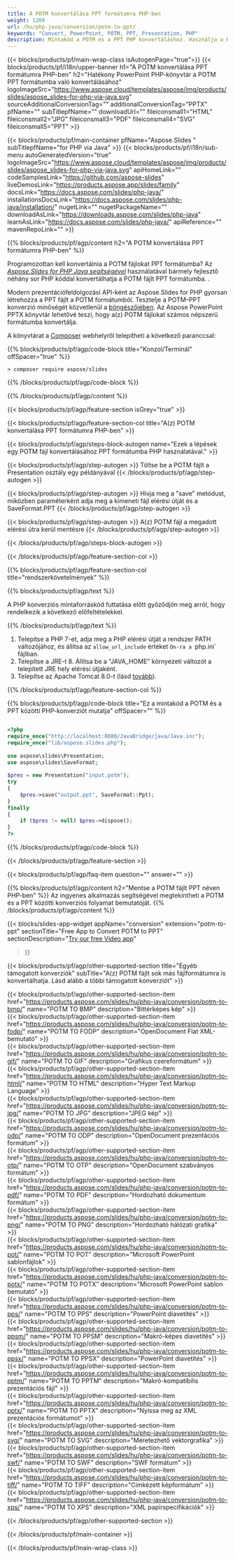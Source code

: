```yaml
---
title: A POTM konvertálása PPT formátumra PHP-ben
weight: 1200
url: /hu/php-java/conversion/potm-to-ppt/ 
keywords: "Convert, PowerPoint, POTM, PPT, Presentation, PHP"
description: Mintakód a POTM és a PPT PHP konvertáláshoz. Használja a PowerPoint PHP API-t a POTM fájlok PPT fájlokká történő kötegelt konvertálásához.
---
```


{{< blocks/products/pf/main-wrap-class isAutogenPage="true">}}
{{< blocks/products/pf/i18n/upper-banner h1="A POTM konvertálása PPT formátumra PHP-ben" h2="Hatékony PowerPoint PHP-könyvtár a POTM PPT formátumba való konvertálásához" logoImageSrc="https://www.aspose.cloud/templates/aspose/img/products/slides/aspose_slides-for-php-via-java.svg" sourceAdditionalConversionTag="" additionalConversionTag="PPTX" pfName="" subTitlepfName="" downloadUrl="" fileiconsmall1="HTML" fileiconsmall2="JPG" fileiconsmall3="PDF" fileiconsmall4="SVG" fileiconsmall5="PPT" >}}

{{< blocks/products/pf/main-container pfName="Aspose.Slides " subTitlepfName="for PHP via Java" >}}
{{< blocks/products/pf/i18n/sub-menu autoGeneratedVersion="true" logoImageSrc="https://www.aspose.cloud/templates/aspose/img/products/slides/aspose_slides-for-php-via-java.svg" apiHomeLink="" codeSamplesLink="https://github.com/aspose-slides" liveDemosLink="https://products.aspose.app/slides/family" docsLink="https://docs.aspose.com/slides/php-java/" installationsDocsLink="https://docs.aspose.com/slides/php-java/installation/" nugetLink="" nugetPackageName="" downloadAsLink="https://downloads.aspose.com/slides/php-java" learnAsLink="https://docs.aspose.com/slides/php-java/" apiReference="" mavenRepoLink="" >}}

{{% blocks/products/pf/agp/content h2="A POTM konvertálása PPT formátumra PHP-ben" %}}

Programozottan kell konvertálnia a POTM fájlokat PPT formátumba? Az [*Aspose.Slides for PHP Java segítségével*](https://products.aspose.com/slides/hu/php-java/) használatával bármely fejlesztő néhány sor PHP kóddal konvertálhatja a POTM fájlt PPT formátumba. .

Modern prezentációfeldolgozási API-ként az Aspose.Slides for PHP gyorsan létrehozza a PPT fájlt a POTM formátumból. Tesztelje a POTM–PPT konverzió minőségét közvetlenül a [böngészőjében](https://products.aspose.app/slides/conversion). Az Aspose PowerPoint PPTX könyvtár lehetővé teszi, hogy a(z) POTM fájlokat számos népszerű formátumba konvertálja.

A könyvtárat a [Composer](https://packagist.org/packages/aspose/slides) webhelyről telepítheti a következő paranccsal:

{{% blocks/products/pf/agp/code-block title="Konzol/Terminál" offSpacer="true" %}}

```console
> composer require aspose/slides 

```

{{% /blocks/products/pf/agp/code-block %}}

{{% /blocks/products/pf/agp/content %}}

{{< blocks/products/pf/agp/feature-section isGrey="true" >}}

{{< blocks/products/pf/agp/feature-section-col title="A(z) POTM konvertálása PPT formátumra PHP-ben" >}}

{{< blocks/products/pf/agp/steps-block-autogen name="Ezek a lépések egy POTM fájl konvertálásához PPT formátumba PHP használatával." >}}

{{< blocks/products/pf/agp/step-autogen >}}
Töltse be a POTM fájlt a Presentation osztály egy példányával
{{< /blocks/products/pf/agp/step-autogen >}}

{{< blocks/products/pf/agp/step-autogen >}}
Hívja meg a "save" metódust, miközben paraméterként adja meg a kimeneti fájl elérési útját és a SaveFormat.PPT
{{< /blocks/products/pf/agp/step-autogen >}}

{{< blocks/products/pf/agp/step-autogen >}}
A(z) POTM fájl a megadott elérési útra kerül mentésre
{{< /blocks/products/pf/agp/step-autogen >}}

{{< /blocks/products/pf/agp/steps-block-autogen >}}

{{< /blocks/products/pf/agp/feature-section-col >}}

{{% blocks/products/pf/agp/feature-section-col title="rendszerkövetelmények" %}}

{{% blocks/products/pf/agp/text %}}

 A PHP konverziós mintaforráskód futtatása előtt győződjön meg arról, hogy rendelkezik a következő előfeltételekkel.

{{% /blocks/products/pf/agp/text %}}

1. Telepítse a PHP 7-et, adja meg a PHP elérési útját a rendszer PATH változójához, és állítsa az `allow_url_include` értéket `On-ra a `php.ini` fájlban.
1. Telepítse a JRE-t 8. Állítsa be a "JAVA_HOME" környezeti változót a telepített JRE hely elérési útjaként.
1. Telepítse az Apache Tomcat 8.0-t (lásd [tovább](https://docs.aspose.com/slides/php-java/installation/)). 

{{% /blocks/products/pf/agp/feature-section-col %}}

{{% blocks/products/pf/agp/code-block title="Ez a mintakód a POTM és a PPT közötti PHP-konverziót mutatja" offSpacer="" %}}

```php

<?php
require_once("http://localhost:8080/JavaBridge/java/Java.inc");
require_once("lib/aspose.slides.php");
 
use aspose\slides\Presentation;
use aspose\slides\SaveFormat;
 
$pres = new Presentation("input.potm");
try
{
    $pres->save("output.ppt", SaveFormat::Ppt);
}
finally
{
    if ($pres != null) $pres->dispose();
}
?>

```
{{% /blocks/products/pf/agp/code-block %}}

{{< /blocks/products/pf/agp/feature-section >}}

{{< blocks/products/pf/agp/faq-item question="" answer="" >}}
 
{{% blocks/products/pf/agp/content h2="Mentse a POTM fájlt PPT néven PHP-ben" %}}
Az ingyenes alkalmazás segítségével megtekintheti a POTM és a PPT közötti konverziós folyamat bemutatóját. 
{{% /blocks/products/pf/agp/content %}}

<!-- aboutfile Starts -->

{{< blocks/slides-app-widget 
appName="conversion"
extension="potm-to-ppt"
sectionTitle="Free App to Convert POTM to PPT" 
sectionDescription="[Try our free Video app](https://products.aspose.app/slides/video/)" 
>}}

<!-- aboutfile Ends -->

{{< blocks/products/pf/agp/other-supported-section title="Egyéb támogatott konverziók" subTitle="A(z) POTM fájlt sok más fájlformátumra is konvertálhatja. Lásd alább a többi támogatott konverziót" >}}

{{< blocks/products/pf/agp/other-supported-section-item href="https://products.aspose.com/slides/hu/php-java/conversion/potm-to-bmp/" name="POTM TO BMP" description="Bittérképes kép" >}}  
{{< blocks/products/pf/agp/other-supported-section-item href="https://products.aspose.com/slides/hu/php-java/conversion/potm-to-fodp/" name="POTM TO FODP" description="OpenDocument Flat XML-bemutató" >}}  
{{< blocks/products/pf/agp/other-supported-section-item href="https://products.aspose.com/slides/hu/php-java/conversion/potm-to-gif/" name="POTM TO GIF" description="Grafikus csereformátum" >}}  
{{< blocks/products/pf/agp/other-supported-section-item href="https://products.aspose.com/slides/hu/php-java/conversion/potm-to-html/" name="POTM TO HTML" description="Hyper Text Markup Language" >}}  
{{< blocks/products/pf/agp/other-supported-section-item href="https://products.aspose.com/slides/hu/php-java/conversion/potm-to-jpg/" name="POTM TO JPG" description="JPEG kép" >}}  
{{< blocks/products/pf/agp/other-supported-section-item href="https://products.aspose.com/slides/hu/php-java/conversion/potm-to-odp/" name="POTM TO ODP" description="OpenDocument prezentációs formátum" >}}  
{{< blocks/products/pf/agp/other-supported-section-item href="https://products.aspose.com/slides/hu/php-java/conversion/potm-to-otp/" name="POTM TO OTP" description="OpenDocument szabványos formátum" >}}  
{{< blocks/products/pf/agp/other-supported-section-item href="https://products.aspose.com/slides/hu/php-java/conversion/potm-to-pdf/" name="POTM TO PDF" description="Hordozható dokumentum formátum" >}}  
{{< blocks/products/pf/agp/other-supported-section-item href="https://products.aspose.com/slides/hu/php-java/conversion/potm-to-png/" name="POTM TO PNG" description="Hordozható hálózati grafika" >}}  
{{< blocks/products/pf/agp/other-supported-section-item href="https://products.aspose.com/slides/hu/php-java/conversion/potm-to-pot/" name="POTM TO POT" description="Microsoft PowerPoint sablonfájlok" >}}  
{{< blocks/products/pf/agp/other-supported-section-item href="https://products.aspose.com/slides/hu/php-java/conversion/potm-to-potx/" name="POTM TO POTX" description="Microsoft PowerPoint sablon bemutató" >}}  
{{< blocks/products/pf/agp/other-supported-section-item href="https://products.aspose.com/slides/hu/php-java/conversion/potm-to-pps/" name="POTM TO PPS" description="PowerPoint diavetítés" >}}  
{{< blocks/products/pf/agp/other-supported-section-item href="https://products.aspose.com/slides/hu/php-java/conversion/potm-to-ppsm/" name="POTM TO PPSM" description="Makró-képes diavetítés" >}}  
{{< blocks/products/pf/agp/other-supported-section-item href="https://products.aspose.com/slides/hu/php-java/conversion/potm-to-ppsx/" name="POTM TO PPSX" description="PowerPoint diavetítés" >}}  
{{< blocks/products/pf/agp/other-supported-section-item href="https://products.aspose.com/slides/hu/php-java/conversion/potm-to-pptm/" name="POTM TO PPTM" description="Makró-kompatibilis prezentációs fájl" >}}  
{{< blocks/products/pf/agp/other-supported-section-item href="https://products.aspose.com/slides/hu/php-java/conversion/potm-to-pptx/" name="POTM TO PPTX" description="Nyissa meg az XML prezentációs formátumot" >}}  
{{< blocks/products/pf/agp/other-supported-section-item href="https://products.aspose.com/slides/hu/php-java/conversion/potm-to-svg/" name="POTM TO SVG" description="Méretezhető vektorgrafika" >}}  
{{< blocks/products/pf/agp/other-supported-section-item href="https://products.aspose.com/slides/hu/php-java/conversion/potm-to-swf/" name="POTM TO SWF" description="SWF formátum" >}}  
{{< blocks/products/pf/agp/other-supported-section-item href="https://products.aspose.com/slides/hu/php-java/conversion/potm-to-tiff/" name="POTM TO TIFF" description="Címkézett képformátum" >}}  
{{< blocks/products/pf/agp/other-supported-section-item href="https://products.aspose.com/slides/hu/php-java/conversion/potm-to-xps/" name="POTM TO XPS" description="XML papírspecifikációk" >}}  


{{< /blocks/products/pf/agp/other-supported-section >}}

{{< /blocks/products/pf/main-container >}}
    
{{< /blocks/products/pf/main-wrap-class >}}